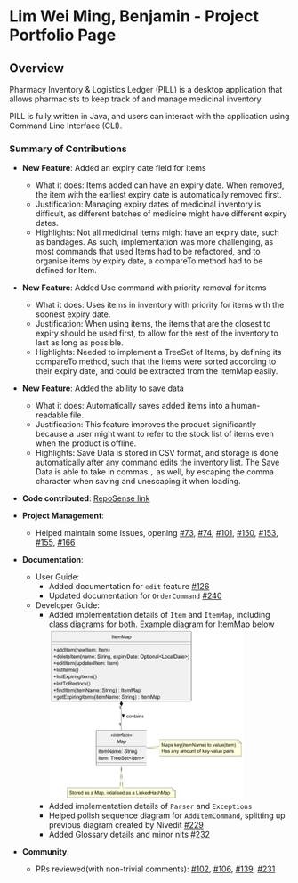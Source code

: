 # Lim Wei Ming, Benjamin - Project Portfolio Page

## Overview
Pharmacy Inventory & Logistics Ledger (PILL) is a desktop application that allows
pharmacists to keep track of and manage medicinal inventory. 

PILL is fully written in Java, and users can interact with the application using
Command Line Interface (CLI).

### Summary of Contributions

- **New Feature**: Added an expiry date field for items
  - What it does: Items added can have an expiry date. When removed, the item
      with the earliest expiry date is automatically removed first.
  - Justification: Managing expiry dates of medicinal inventory is difficult, as 
      different batches of medicine might have different expiry dates. 
  - Highlights: Not all medicinal items might have an expiry date, such as bandages. 
      As such, implementation was more challenging, as most commands that used Items
      had to be refactored, and to organise items by expiry date, a compareTo method
      had to be defined for Item.
- **New Feature**: Added Use command with priority removal for items
  - What it does: Uses items in inventory with priority for items with the soonest expiry date. 
  - Justification: When using items, the items that are the closest to expiry should be used first, 
      to allow for the rest of the inventory to last as long as possible. 
  - Highlights: Needed to implement a TreeSet of Items, by defining its compareTo method,
      such that the Items were sorted according to their expiry date, and could be
      extracted from the ItemMap easily. 
- **New Feature**: Added the ability to save data
  - What it does: Automatically saves added items into a human-readable file. 
  - Justification: This feature improves the product significantly because 
      a user might want to refer to the stock list of items even when the product
      is offline.
  - Highlights: Save Data is stored in CSV format, and storage is done automatically
      after any command edits the inventory list. The Save Data is able to take in commas
      `,` as well, by escaping the comma character when saving and unescaping it when loading. 
- **Code contributed**: [RepoSense link](https://nus-cs2113-ay2425s1.github.io/tp-dashboard/?search=yakultbottle&breakdown=true)
- **Project Management**:
  - Helped maintain some issues, opening
      [#73](https://github.com/AY2425S1-CS2113-W14-4/tp/issues/73),
      [#74](https://github.com/AY2425S1-CS2113-W14-4/tp/issues/74),
      [#101](https://github.com/AY2425S1-CS2113-W14-4/tp/issues/101),
      [#150](https://github.com/AY2425S1-CS2113-W14-4/tp/issues/150),
      [#153](https://github.com/AY2425S1-CS2113-W14-4/tp/issues/153),
      [#155](https://github.com/AY2425S1-CS2113-W14-4/tp/issues/155),
      [#166](https://github.com/AY2425S1-CS2113-W14-4/tp/issues/166)
    

- **Documentation**:
  - User Guide:
    - Added documentation for `edit` feature [#126](https://github.com/AY2425S1-CS2113-W14-4/tp/pull/126)
    - Updated documentation for `OrderCommand` [#240](https://github.com/AY2425S1-CS2113-W14-4/tp/pull/240)
  - Developer Guide:
    - Added implementation details of `Item` and `ItemMap`, including class diagrams for both.
        Example diagram for ItemMap below
        <img src="../diagrams/ItemMap-ClassDiagram.png" alt="ItemMap Class Diagram" width="350"/>
    - Added implementation details of `Parser` and `Exceptions`
    - Helped polish sequence diagram for `AddItemCommand`, splitting up previous diagram created
        by Nivedit [#229](https://github.com/AY2425S1-CS2113-W14-4/tp/pull/229)
    - Added Glossary details and minor nits [#232](https://github.com/AY2425S1-CS2113-W14-4/tp/pull/232)
- **Community**:
  - PRs reviewed(with non-trivial comments): 
  [#102](https://github.com/AY2425S1-CS2113-W14-4/tp/pull/102), 
  [#106](https://github.com/AY2425S1-CS2113-W14-4/tp/pull/106),
  [#139](https://github.com/AY2425S1-CS2113-W14-4/tp/pull/139),
  [#231](https://github.com/AY2425S1-CS2113-W14-4/tp/pull/231)
